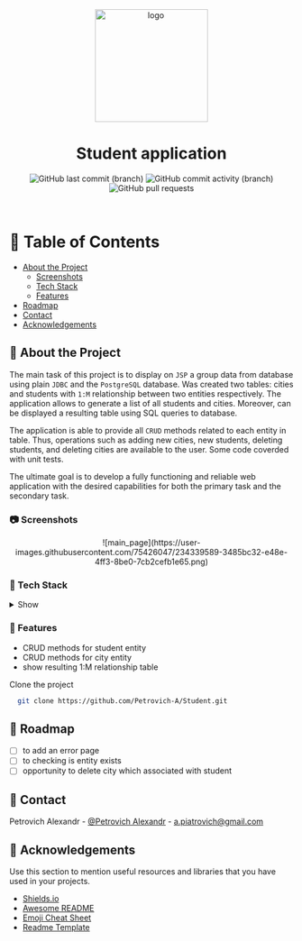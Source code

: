 <div align="center">

  <img src="assets/logo.png" alt="logo" width="200" height="auto" />
  <h1>Student application</h1>

<!-- Badges -->
<p>
  <a>
<img alt="GitHub last commit (branch)" src="https://img.shields.io/github/last-commit/Petrovich-A/Student/develop?style=for-the-badge">
  </a>
<a>
<img alt="GitHub commit activity (branch)" src="https://img.shields.io/github/commit-activity/m/Petrovich-A/Student/develop?style=for-the-badge">
</a>
<a>
<img alt="GitHub pull requests" src="https://img.shields.io/github/issues-pr/Petrovich-A/Student?style=for-the-badge">
</a>
</p>
</div>

<br />

<!-- Table of Contents -->

# :notebook_with_decorative_cover: Table of Contents

- [About the Project](#star2-about-the-project)
    * [Screenshots](#camera-screenshots)
    * [Tech Stack](#space_invader-tech-stack)
    * [Features](#dart-features)
- [Roadmap](#compass-roadmap)
- [Contact](#handshake-contact)
- [Acknowledgements](#gem-acknowledgements)

<!-- About the Project -->

## :star2: About the Project

<!-- Screenshots -->

The main task of this project is to display on `JSP` a group data from database using plain `JDBC` and the `PostgreSQL` database. 
Was created two tables: cities and students with `1:M` relationship between two entities respectively. The application allows 
to generate a list of all students and cities. Moreover, can be displayed a resulting table using SQL queries to database.

The application is able to provide all `CRUD` methods related to each entity in table. Thus, operations such as adding new cities,
new students, deleting students, and deleting cities are available to the user. Some code coverded with unit tests.

The ultimate goal is to develop a fully functioning and reliable web application with the desired capabilities for both 
the primary task and the secondary task.

### :camera: Screenshots

<div align="center"> 
  ![main_page](https://user-images.githubusercontent.com/75426047/234339589-3485bc32-e48e-4ff3-8be0-7cb2cefb1e65.png)
</div>

<!-- TechStack -->

### :space_invader: Tech Stack

<details>
  <summary>Show</summary>
  <ul>
    <li><a>Java</a></li>
    <li><a>TomCat</a></li>
    <li><a>Maven</a></li>
    <li><a>PostgreSQL</a></li>
  </ul>
</details>

<!-- Features -->

### :dart: Features

- CRUD methods for student entity
- CRUD methods for city entity
- show resulting 1:M relationship table

Clone the project

```bash
  git clone https://github.com/Petrovich-A/Student.git
```

<!-- Roadmap -->

## :compass: Roadmap

* [ ] to add an error page 
* [ ] to checking is entity exists
* [ ] opportunity to delete city which associated with student

## :handshake: Contact

Petrovich Alexandr - [@Petrovich Alexandr](https://www.linkedin.com/in/alexandr-petrovich/) - a.piatrovich@gmail.com

<!-- Acknowledgments -->

## :gem: Acknowledgements

Use this section to mention useful resources and libraries that you have used in your projects.

- [Shields.io](https://shields.io/)
- [Awesome README](https://github.com/matiassingers/awesome-readme)
- [Emoji Cheat Sheet](https://github.com/ikatyang/emoji-cheat-sheet/blob/master/README.md#travel--places)
- [Readme Template](https://github.com/othneildrew/Best-README-Template)